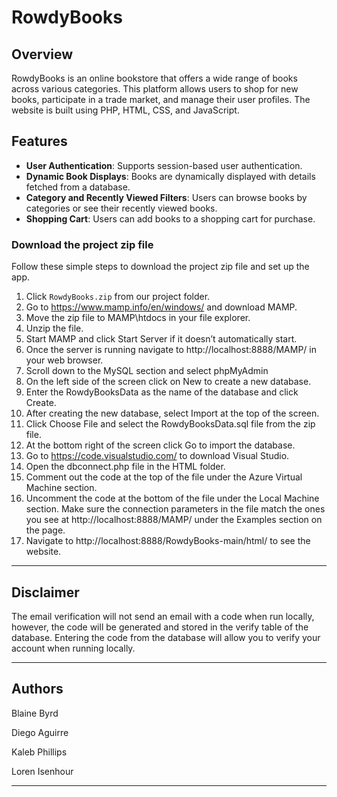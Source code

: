 # RowdyBooks
## Overview

RowdyBooks is an online bookstore that offers a wide range of books across various categories. This platform allows users to shop for new books, participate in a trade market, and manage their user profiles. The website is built using PHP, HTML, CSS, and JavaScript.
## Features

- **User Authentication**: Supports session-based user authentication.
- **Dynamic Book Displays**: Books are dynamically displayed with details fetched from a database.
- **Category and Recently Viewed Filters**: Users can browse books by categories or see their recently viewed books.
- **Shopping Cart**: Users can add books to a shopping cart for purchase.


### Download the project zip file
Follow these simple steps to download the project zip file and set up the app.
1. Click `RowdyBooks.zip` from our project folder.
2. Go to https://www.mamp.info/en/windows/ and download MAMP.
3. Move the zip file to MAMP\htdocs in your file explorer.
4. Unzip the file.
5. Start MAMP and click Start Server if it doesn’t automatically start.
6. Once the server is running navigate to http://localhost:8888/MAMP/ in your web browser.
7. Scroll down to the MySQL section and select phpMyAdmin 
8. On the left side of the screen click on New to create a new database.
9. Enter the RowdyBooksData as the name of the database and click Create.
9. After creating the new database, select Import at the top of the screen.
10. Click Choose File and select the RowdyBooksData.sql file from the zip file.
11. At the bottom right of the screen click Go to import the database.
12. Go to https://code.visualstudio.com/ to download Visual Studio.
13. Open the dbconnect.php file in the HTML folder.
14. Comment out the code at the top of the file under the Azure Virtual Machine section.
15. Uncomment the code at the bottom of the file under the Local Machine section. Make sure the connection parameters in the file match the ones you see at http://localhost:8888/MAMP/ under the Examples section on the page.
16. Navigate to http://localhost:8888/RowdyBooks-main/html/ to see the website.
___
## Disclaimer
The email verification will not send an email with a code when run locally, however, the code will be generated and stored in the verify table of the database. Entering the code from the database will allow you to verify your account when running locally.
___

## Authors
Blaine Byrd 

Diego Aguirre

Kaleb Phillips

Loren Isenhour 
___
